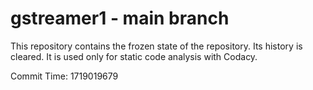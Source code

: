 # gstreamer1 - main branch

This repository contains the frozen state of the repository.
Its history is cleared. It is used only for static code
analysis with Codacy.

Commit Time: 1719019679